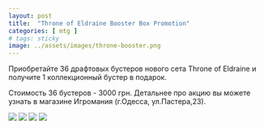```yaml
---
layout: post
title:  "Throne of Eldraine Booster Box Promotion"
categories: [ mtg ]
# tags: sticky
image: ../assets/images/throne-booster.png
---
```


Приобретайте 36 драфтовых бустеров нового сета Throne of Eldraine и получите 1 коллекционный бустер в подарок. 

Стоимость 36 бустеров - 3000 грн. Детальнее про акцию вы можете узнать в магазине Игромания (г.Одесса, ул.Пастера,23).

![](https://media.wizards.com/2019/eld/ru_Dqksw9QiiM.png) 
![](https://media.wizards.com/2019/eld/ru_jRDXvZQBMe.png) 
![](https://media.wizards.com/2019/eld/ru_pu1CyUVKNE.png) 
![](https://media.wizards.com/2019/eld/ru_pIrdli7opw.png) 